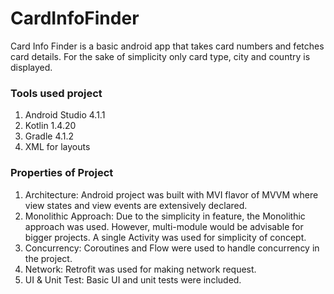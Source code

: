 # CardInfoFinder
Card Info Finder is a basic android app that takes card numbers and fetches card details. For the
sake of simplicity only card type, city and country is displayed.

### Tools used project
1. Android Studio 4.1.1
2. Kotlin 1.4.20
3. Gradle 4.1.2
4. XML for layouts

### Properties of Project
1. Architecture: Android project was built with MVI flavor of MVVM where view states and view events 
are extensively declared.
2. Monolithic Approach: Due to the simplicity in feature, the Monolithic approach was used. However, multi-module would be
advisable for bigger projects. A single Activity was used for simplicity of concept.
3. Concurrency: Coroutines and Flow were used to handle concurrency in the project.
4. Network: Retrofit was used for making network request.
5. UI & Unit Test: Basic UI and unit tests were included.
